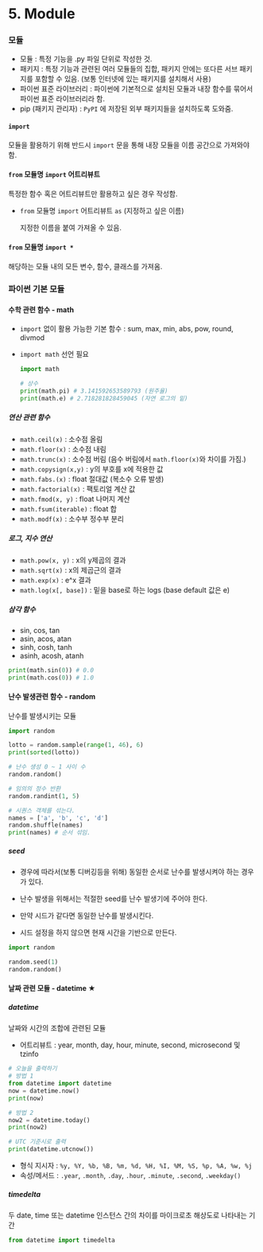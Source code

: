 # 5. Module

### 모듈

- 모듈 : 특정 기능을 .py 파일 단위로 작성한 것.
- 패키지 : 특정 기능과 관련된 여러 모듈들의 집합, 패키지 안에는 또다른 서브 패키지를 포함할 수 있음. (보통 인터넷에 있는 패키지를 설치해서 사용)
- 파이썬 표준 라이브러리 : 파이썬에 기본적으로 설치된 모듈과 내장 함수를 묶어서 파이썬 표준 라이브러리라 함.
- pip (패키지 관리자) : `PyPI` 에 저장된 외부 패키지들을 설치하도록 도와줌.

#### `import`

모듈을 활용하기 위해 반드시 `import` 문을 통해 내장 모듈을 이름 공간으로 가져와야 함.

#### `from` 모듈명 `import` 어트리뷰트

특정한 함수 혹은 어트리뷰트만 활용하고 싶은 경우 작성함. 

- `from` 모듈명 `import` 어트리뷰트 `as` (지정하고 싶은 이름)

  지정한 이름을 붙여 가져올 수 있음.

#### `from` 모듈명 `import *`

해당하는 모듈 내의 모든 변수, 함수, 클래스를 가져옴.

### 파이썬 기본 모듈

#### 수학 관련 함수 - math

- `import` 없이 활용 가능한 기본 함수 : sum, max, min, abs, pow, round, divmod

- `import math` 선언 필요

  ```python
  import math
  
  # 상수
  print(math.pi) # 3.141592653589793 (원주율)
  print(math.e) # 2.718281828459045 (자연 로그의 밑)
  ```

##### 연산 관련 함수

- `math.ceil(x)` : 소수점 올림
- `math.floor(x)` : 소수점 내림
- `math.trunc(x)` : 소수점 버림 (음수 버림에서 `math.floor(x)`와 차이를 가짐.)
- `math.copysign(x,y)` : y의 부호를 x에 적용한 값
- `math.fabs.(x)` : float 절대값 (복소수 오류 발생)
- `math.factorial(x)` : 팩토리얼 계산 값
- `math.fmod(x, y)` : float 나머지 계산
- `math.fsum(iterable)` : float 합
- `math.modf(x)` : 소수부 정수부 분리

##### 로그, 지수 연산

- `math.pow(x, y)` : x의 y제곱의 결과
- `math.sqrt(x)` : x의 제곱근의 결과
- `math.exp(x)` : e^x 결과
- `math.log(x[, base])` : 밑을 base로 하는 logs (base default 값은 e)

##### 삼각 함수

- sin, cos, tan
- asin, acos, atan
- sinh, cosh, tanh
- asinh, acosh, atanh

```python
print(math.sin(0)) # 0.0
print(math.cos(0)) # 1.0
```

####  난수 발생관련 함수 - random

난수를 발생시키는 모듈

```python
import random

lotto = random.sample(range(1, 46), 6)
print(sorted(lotto))

# 난수 생성 0 ~ 1 사이 수
random.random()

# 임의의 정수 반환
random.randint(1, 5)

# 시퀀스 객체를 섞는다.
names = ['a', 'b', 'c', 'd']
random.shuffle(names)
print(names) # 순서 섞임.
```

##### seed

- 경우에 따라서(보통 디버깅등을 위해) 동일한 순서로 난수를 발생시켜야 하는 경우가 있다.

- 난수 발생을 위해서는 적절한 seed를 난수 발생기에 주어야 한다.
- 만약 시드가 같다면 동일한 난수를 발생시킨다.
- 시드 설정을 하지 않으면 현재 시간을 기반으로 만든다.

```python
import random

random.seed(1)
random.random()
```

#### 날짜 관련 모듈 - datetime ★

##### datetime

날짜와 시간의 조합에 관련된 모듈

- 어트리뷰트 : year, month, day, hour, minute, second, microsecond 및 tzinfo

```python
# 오늘을 출력하기
# 방법 1
from datetime import datetime
now = datetime.now()
print(now)

# 방법 2
now2 = datetime.today()
print(now2)

# UTC 기준시로 출력
print(datetime.utcnow())
```

- 형식 지시자 : `%y, %Y, %b, %B, %m, %d, %H, %I, %M, %S, %p, %A, %w, %j`
- 속성/메서드 : `.year`, `.month`, `.day`, `.hour`, `.minute`, `.second`, `.weekday()`

##### timedelta

두 date, time 또는 datetime 인스턴스 간의 차이를 마이크로초 해상도로 나타내는 기간

```python
from datetime import timedelta
```







